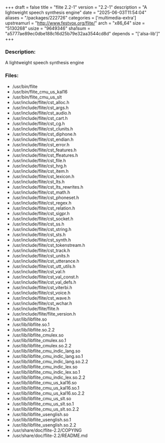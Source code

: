 +++
draft = false
title = "flite 2.2-1"
version = "2.2-1"
description = "A lightweight speech synthesis engine"
date = "2025-06-03T11:54:04"
aliases = "/packages/222726"
categories = ['multimedia-extra']
upstreamurl = "http://www.festvox.org/flite/"
arch = "x86_64"
size = "5130268"
usize = "9649346"
sha1sum = "a5777ae89ec0dbe188c16d25b79e32aa3544cd8d"
depends = "['alsa-lib']"
+++
### Description: 
A lightweight speech synthesis engine

### Files: 
* /usr/bin/flite
* /usr/bin/flite_cmu_us_kal16
* /usr/bin/flite_cmu_us_slt
* /usr/include/flite/cst_alloc.h
* /usr/include/flite/cst_args.h
* /usr/include/flite/cst_audio.h
* /usr/include/flite/cst_cart.h
* /usr/include/flite/cst_cg.h
* /usr/include/flite/cst_clunits.h
* /usr/include/flite/cst_diphone.h
* /usr/include/flite/cst_endian.h
* /usr/include/flite/cst_error.h
* /usr/include/flite/cst_features.h
* /usr/include/flite/cst_ffeatures.h
* /usr/include/flite/cst_file.h
* /usr/include/flite/cst_hrg.h
* /usr/include/flite/cst_item.h
* /usr/include/flite/cst_lexicon.h
* /usr/include/flite/cst_lts.h
* /usr/include/flite/cst_lts_rewrites.h
* /usr/include/flite/cst_math.h
* /usr/include/flite/cst_phoneset.h
* /usr/include/flite/cst_regex.h
* /usr/include/flite/cst_relation.h
* /usr/include/flite/cst_sigpr.h
* /usr/include/flite/cst_socket.h
* /usr/include/flite/cst_ss.h
* /usr/include/flite/cst_string.h
* /usr/include/flite/cst_sts.h
* /usr/include/flite/cst_synth.h
* /usr/include/flite/cst_tokenstream.h
* /usr/include/flite/cst_track.h
* /usr/include/flite/cst_units.h
* /usr/include/flite/cst_utterance.h
* /usr/include/flite/cst_utt_utils.h
* /usr/include/flite/cst_val.h
* /usr/include/flite/cst_val_const.h
* /usr/include/flite/cst_val_defs.h
* /usr/include/flite/cst_viterbi.h
* /usr/include/flite/cst_voice.h
* /usr/include/flite/cst_wave.h
* /usr/include/flite/cst_wchar.h
* /usr/include/flite/flite.h
* /usr/include/flite/flite_version.h
* /usr/lib/libflite.so
* /usr/lib/libflite.so.1
* /usr/lib/libflite.so.2.2
* /usr/lib/libflite_cmulex.so
* /usr/lib/libflite_cmulex.so.1
* /usr/lib/libflite_cmulex.so.2.2
* /usr/lib/libflite_cmu_indic_lang.so
* /usr/lib/libflite_cmu_indic_lang.so.1
* /usr/lib/libflite_cmu_indic_lang.so.2.2
* /usr/lib/libflite_cmu_indic_lex.so
* /usr/lib/libflite_cmu_indic_lex.so.1
* /usr/lib/libflite_cmu_indic_lex.so.2.2
* /usr/lib/libflite_cmu_us_kal16.so
* /usr/lib/libflite_cmu_us_kal16.so.1
* /usr/lib/libflite_cmu_us_kal16.so.2.2
* /usr/lib/libflite_cmu_us_slt.so
* /usr/lib/libflite_cmu_us_slt.so.1
* /usr/lib/libflite_cmu_us_slt.so.2.2
* /usr/lib/libflite_usenglish.so
* /usr/lib/libflite_usenglish.so.1
* /usr/lib/libflite_usenglish.so.2.2
* /usr/share/doc/flite-2.2/COPYING
* /usr/share/doc/flite-2.2/README.md
